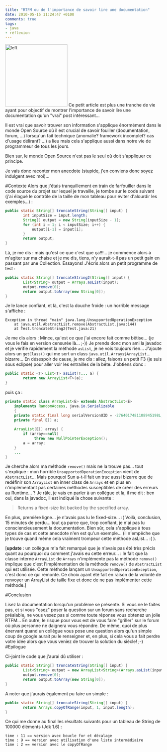 ```yaml
---
title: "RTFM ou de l'importance de savoir lire une documentation"
date: 2010-05-15 11:24:47 +0100
comments: true
tags: 
- java
- réflexion
---
```

<img height="200" src="http://farm1.static.flickr.com/100/291194341_5d141633c8.jpg" width="200" alt="left"/>
Ce petit article est plus une tranche de vie ayant pour objectif de montrer l'importance de savoir lire une documentation qu'un "vrai" post intéressant...

Il est vrai que savoir trouver son information s'applique énormément dans le monde Open Source où il est crucial de savoir fouiller (documentation, forum, ...) lorsqu'un fait technique (anomalie? framework incomplet? cas d'usage délirant? ...) a lieu mais cela s'applique aussi dans notre vie de programmeur de tous les jours.

 
Bien sur, le monde Open Source n'est pas le seul où doit s'appliquer ce principe.

Je vais donc raconter mon anecdote (stupide, j'en conviens donc soyez indulgent avec moi)...
<!-- more -->
#Contexte
Alors que j'étais tranquillement en train de farfouiller dans le code source du projet sur lequel je travaille, je tombe sur le code suivant (j'ai élagué le contrôle de la taille de mon tableau pour éviter d'alourdir les exemples...) :
```java
public static String[] troncateString(String[] input) {
        int inputSize = input.length;
        String[] output = new String[inputSize - 1];
        for (int i = 1; i < inputSize; i++) {
            output[i-1] = input[i];
        }
        return output;
}
```
Là, je me dis : mais qu'est ce que c'est que ça!!!... je commence alors à m'agiter sur ma chaise et je me dis, tiens, n'y aurait-t-il pas un petit gain en passant par une Collection. Essayons! J'écris alors un petit programme de test :
```java
public static String[] troncateString2(String[] input) {
        List<String> output = Arrays.asList(input);
        output.remove(0);
        return output.toArray(new String[0]);
}
```
Je le lance confiant, et là, c'est la douche froide : un horrible message s'affiche :

```text
Exception in thread "main" java.lang.UnsupportedOperationException
    at java.util.AbstractList.remove(AbstractList.java:144)
    at Test.troncateString2(Test.java:21)
```
Je me dis alors : Mince, qu'est ce que j'ai encore fait comme bêtise... (je vous le fais en version censurée là... ;-)) Je prends donc mon ami la javadoc et je vérifie rapidement la méthode `asList`, je ne vois toujours rien... J'ajoute alors un `getClass()` qui me sort un class `java.util.Arrays$ArrayList`... bizarre... En désespoir de cause, je me dis : allez, faisons un petit F3 (je suis sous eclipse) pour aller voir les entrailles de la bête. J'obtiens donc :
```java
public static <T> List<T> asList(T... a) {
        return new ArrayList<T>(a);
}
```
puis ça :
```java
private static class ArrayList<E> extends AbstractList<E>
    implements RandomAccess, java.io.Serializable
    {
    private static final long serialVersionUID = -2764017481108945198L;
    private final E[] a;
 
    ArrayList(E[] array) {
        if (array==null)
             throw new NullPointerException();
        a = array;
    }
    ...
}
```
Je cherche alors ma méthode `remove()` mais ne la trouve pas... tout s'explique : mon horrible `UnsupportedOperationException` vient de `AbstractList`... Mais pourquoi Sun a-t-il fait un truc aussi bizarre que de redéfinir son `ArrayList` en inner class de `Arrays` et en plus en n'implémentant pas certaines méthodes susceptibles de créer des erreurs au Runtime... ? Je râle, je vais en parler à un collègue et là, il me dit : ben oui, dans la javadoc, il est indiqué la chose suivante :

>Returns a fixed-size list backed by the specified array.

En plus, première ligne... je n'avais pas lu le fixed-size... :( Voilà, conclusion, 15 minutes de perdu... tout ça parce que, trop confiant, je n'ai pas lu consciencieusement la documentation. Bien sûr, cela s'applique à tous types de cas et cette anecdote n'en est qu'un exemple... (il n'empêche que je trouve quand même cela vraiment trompeur cette méthode asList... :( ).

[__update__ : un collègue m'a fait remarqué que je n'avais pas été très précis quant au pourquoi du comment j'avais eu cette erreur... : le fait que la classe interne `ArrayList` de `Arrays` n'implémente pas la méthode `remove()` implique que c'est l'implémentation de la méthode `remove()` de `AbstractList` qui est utilisée. Cette méthode lançant un `UnsupportedOperationException`, c'est donc ce qui remonte. Ce choix ayant été fait en raison de la volonté de renvoyer un ArrayList de taille fixe et donc de ne pas implémenter cette méthode.]

#Conclusion

Lisez la documentation lorsqu'un problème se présente. Si vous ne le faites pas, et si vous "osez" poser la question sur un forum sans recherche préalable, ne vous vexez pas si comme toute réponse vous obtenez un jolie RTFM... En outre, le risque pour vous est de vous faire "griller" sur le forum où plus personne ne daignera vous répondre. De même, quoi de plus énervant quand un collègue vous pose une question alors qu'un simple coup de google aurait pu le renseigner et, en plus, si cela vous a fait perdre votre idée alors que vous veniez de trouver la solution du siècle! ;-)
#Epilogue

Ci-joint le code que j'aurai dû utiliser :

```java
public static String[] troncateString(String[] input) {
        List<String> output = new ArrayList<String>(Arrays.asList(input));
        output.remove(0);
        return output.toArray(new String[0]);
}
```
A noter que j'aurais également pu faire un simple :
```java
public static String[] troncateString(String[] input) {
        return Arrays.copyOfRange(input, 1, input.length);
}
```
Ce qui me donne au final les résultats suivants pour un tableau de String de 100000 éléments (Jdk 1.6) :
```text
time : 11 == version avec boucle for et décalage
time : 9 == version avec utilisation d'une liste intermédiaire
time : 2 == version avec le copyOfRange
```